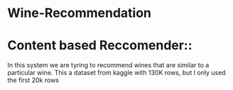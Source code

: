 # Wine-Recommendation
# Content based Reccomender:: 
In this system we are tyring to recommend wines that are similar to a particular wine.
This a dataset from kaggle with 130K rows, but I only used the first 20k rows 


